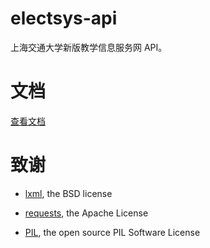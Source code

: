 # electsys-api
上海交通大学新版教学信息服务网 API。

# 文档
[查看文档](https://github.com/yuxiqian/electsys-api/wiki)

# 致谢

* [lxml](https://github.com/lxml/lxml), the BSD license

* [requests](https://github.com/requests/requests), the Apache License

* [PIL](https://github.com/python-pillow/Pillow), the open source PIL Software License
